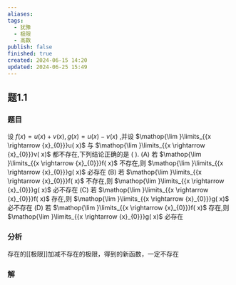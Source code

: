 ```yaml
---
aliases: 
tags:
  - 犹豫
  - 极限
  - 高数
publish: false
finished: true
created: 2024-06-15 14:20
updated: 2024-06-25 15:49
---
```

## 题1.1
### 题目
设 $f( x)  = u( x)  + v( x), g( x)  = u( x)  - v( x)$ ,并设 $\mathop{\lim }\limits_{{x \rightarrow  {x}_{0}}}u( x)$ 与 $\mathop{\lim }\limits_{{x \rightarrow  {x}_{0}}}v( x)$ 都不存在,下列结论正确的是
( ).
(A) 若 $\mathop{\lim }\limits_{{x \rightarrow  {x}_{0}}}f( x)$ 不存在,则 $\mathop{\lim }\limits_{{x \rightarrow  {x}_{0}}}g( x)$ 必存在
(B) 若 $\mathop{\lim }\limits_{{x \rightarrow  {x}_{0}}}f( x)$ 不存在,则 $\mathop{\lim }\limits_{{x \rightarrow  {x}_{0}}}g( x)$ 必不存在
(C) 若 $\mathop{\lim }\limits_{{x \rightarrow  {x}_{0}}}f( x)$ 存在,则 $\mathop{\lim }\limits_{{x \rightarrow  {x}_{0}}}g( x)$ 必不存在
(D) 若 $\mathop{\lim }\limits_{{x \rightarrow  {x}_{0}}}f( x)$ 存在,则 $\mathop{\lim }\limits_{{x \rightarrow  {x}_{0}}}g( x)$ 必存在
### 分析
存在的[[极限]]加减不存在的极限，得到的新函数，一定不存在
### 解